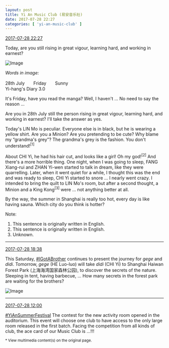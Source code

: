 ```yaml
---
layout: post
title: Yi An Music Club (易安音乐社)
date: 2017-07-28 22:27
categories: [ 'yi-an-music-club' ]
---
```


<div class="weibo-info">
  <a href="http://weibo.com/6094546964/FewrKEcfG">2017-07-28 22:27</a>
</div>

Today, are you still rising in great vigour, learning hard, and working in earnest?

<!-- more -->

![Image](https://wx3.sinaimg.cn/mw690/006Es64Agy1fhzyug1ia3j320y2tob2a.jpg)

*Words in image:*

28th July　　Friday　　Sunny  
Yi-hang's Diary 3.0

It's Friday, have you read the manga? Well, I haven't … No need to say the reason …

Are you in 28th July still the person rising in great vigour, learning hard, and working in earnest? I'll take the answer as yes.

Today's LIN Mo is peculiar. Everyone else is in black, but he is wearing a yellow shirt. Are you a Minion? Are you pretending to be cute? Why blame my “grandma's grey”? The grandma's grey is the fashion. You don't understand!<sup>[1]</sup>

About CHI Yi, he had his hair cut, and looks like a girl! Oh my god!<sup>[2]</sup> And there's a more horrible thing. One night, when I was going to sleep, FANG Xiang-rui and ZHAN Yi-wen started to talk in dream, like they were quarrelling. Later, when it went quiet for a while, I thought this was the end and was ready to sleep, CHI Yi started to snore … I nearly went crazy. I intended to bring the quilt to LIN Mo's room, but after a second thought, a Minion and a King Kong<sup>[3]</sup> were … not anything better at all.

By the way, the summer in Shanghai is really too hot, every day is like having sauna. Which city do you think is hotter?

Note:
1. This sentence is originally written in English.
2. This sentence is originally written in English.
3. Unknown.

---

<div class="weibo-info">
  <a href="http://weibo.com/6094546964/FeuWS4KlH">2017-07-28 18:38</a>
</div>

This Saturday, [#IGotABrother](http://weibo.com/p/10080861f662f85120fee304ac320a7735365a) continues to present the journey for *gege* and *didi*. Tomorrow, *gege* (HE Luo-luo) will take *didi* (CHI Yi) to Shanghai Haiwan Forest Park (上海海湾国家森林公园), to discover the secrets of the nature. Sleeping in tent, having barbecue, … How many secrets in the forest park are waiting for the brothers?

![Image](https://wx1.sinaimg.cn/mw690/006Es64Agy1fhzs9c1dwej31kw2dchdw.jpg)

---

<div class="weibo-info">
  <a href="http://weibo.com/6094546964/Fesl2Dao3">2017-07-28 12:00</a>
</div>

[#YiAnSummerFestival](http://weibo.com/p/100808584ecb6c041592aa973c9a8aa9b6bd18) The contest for the new activity room opened in the auditorium. This event will choose one club to have access to the only large room released in the first batch. Facing the competition from all kinds of club, the ace card of our Music Club is …!!!

<small>* View multimedia content(s) on the original page.</small>
